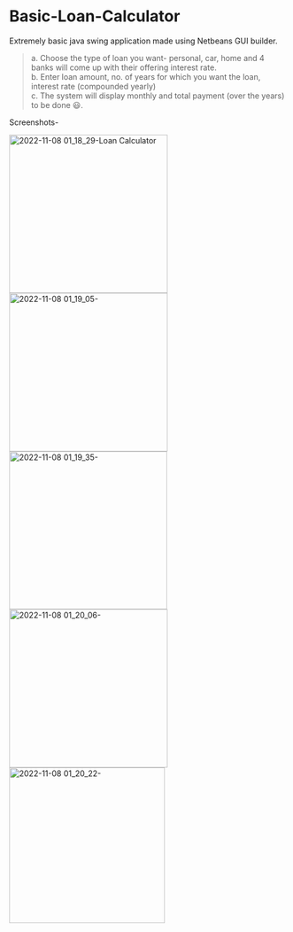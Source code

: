 # Basic-Loan-Calculator
Extremely basic java swing application made using Netbeans GUI builder.

> a. Choose the type of loan you want- personal, car, home and 4 banks will come up with their offering interest rate.  
> b. Enter loan amount, no. of years for which you want the loan, interest rate (compounded yearly)  
> c. The system will display monthly and total payment (over the years) to be done :smiley:.  

Screenshots-

<img width="286" alt="2022-11-08 01_18_29-Loan Calculator" src="https://user-images.githubusercontent.com/89203499/200403289-853ed26c-4eb0-4650-a760-a0cf467953c2.png">
<img width="286" alt="2022-11-08 01_19_05-" src="https://user-images.githubusercontent.com/89203499/200403336-7161cd3a-8d74-4c95-b041-c835c3651ee5.png">
<img width="285" alt="2022-11-08 01_19_35-" src="https://user-images.githubusercontent.com/89203499/200403357-35470d30-2a5f-4e0d-95d2-41ca568a1401.png">
<img width="286" alt="2022-11-08 01_20_06-" src="https://user-images.githubusercontent.com/89203499/200403375-81b1a6d3-3bcd-4817-ae79-eb886b804d92.png">
<img width="281" alt="2022-11-08 01_20_22-" src="https://user-images.githubusercontent.com/89203499/200403385-7c50953d-7c05-4069-a2b3-6813f5d71a01.png">
